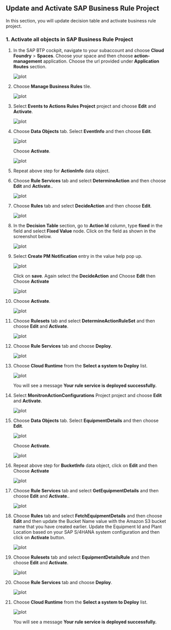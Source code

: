 ## Update and Activate SAP Business Rule Project
In this section, you will update decision table and activate business rule project.

### 1. Activate all objects in SAP Business Rule Project

1. In the SAP BTP cockpit, navigate to your subaccount and choose **Cloud Foundry** > **Spaces**.  Choose your space and then choose **action-management** application. Choose the url provided under **Application Routes** section.

    ![plot](./images/ActionManagementApplication.png)

2. Choose **Manage Business Rules** tile.

    ![plot](./images/ActionManagementHome.png)

3. Select **Events to Actions Rules Project** project and choose **Edit** and **Activate**.

    ![plot](./images/ActivateBusinessRulesProject.png)

4. Choose **Data Objects** tab. Select **EventInfo** and then choose **Edit**.

    ![plot](./images/DataObjects.png)

    Choose **Activate**.

    ![plot](./images/ActivateEventInfoDataObject.png)

5. Repeat above step for **ActionInfo** data object.

6. Choose **Rule Services** tab and select **DetermineAction** and then choose **Edit** and **Activate**..

    ![plot](./images/ActivateRuleServices.png)

7. Choose **Rules** tab and select **DecideAction** and then choose **Edit**.

    ![plot](./images/ActivateRules.png)

8. In the **Decision Table** section, go to **Action Id** column, type **fixed** in the field and select **Fixed Value** node. Click on the field as shown in the screenshot below.

    ![plot](./images/ActionIdInput.png)

9. Select **Create PM Notification** entry in the value help pop up.

    ![plot](./images/ActionIdValueHelp.png)

    Click on **save**. Again select the **DecideAction** and Choose **Edit** then Choose **Activate**

    ![plot](./images/SaveDecideActionRule.png)

10. Choose **Activate**.

    ![plot](./images/ActivateDecideActionRule.png)

11. Choose **Rulesets** tab and select **DetermineActionRuleSet** and then choose **Edit** and **Activate**.

    ![plot](./images/ActivateRuleSet.png)

12. Choose **Rule Services** tab and choose **Deploy**.

    ![plot](./images/DeployRuleServices.png)

13. Choose **Cloud Runtime** from the **Select a system to Deploy** list.

    ![plot](./images/SelectSystem.png)


    You will see a message **Your rule service is deployed successfully.** 

14. Select **MonitronActionConfigurations** Project project and choose **Edit** and **Activate**.

    ![plot](./images/ActivateMonitronProject.png)

15. Choose **Data Objects** tab. Select **EquipmentDetails** and then choose **Edit**.

    ![plot](./images/MonitronDataObjects.png)

    Choose **Activate**.

    ![plot](./images/ActivateEquipmentDetailsDataObject.png)

16. Repeat above step for **BucketInfo** data object, click on **Edit** and then Choose **Activate**

    ![plot](./images/BucketInfoDataObj.png)

17. Choose **Rule Services** tab and select **GetEquipmentDetails** and then choose **Edit** and **Activate**..

    ![plot](./images/ActivateMonitronRuleServices.png)

18. Choose **Rules** tab and select **FetchEquipmentDetails** and then choose **Edit** and then update the Bucket Name value with the Amazon S3 bucket name that you have created earlier. Update the Equipment Id and Plant Location based on your SAP S/4HANA system configuration and then click on **Activate** button.

    ![plot](./images/ActivateMonitronRules.png)


19. Choose **Rulesets** tab and select **EquipmentDetailsRule** and then choose **Edit** and **Activate**.

    ![plot](./images/ActivateMonitronRuleSet.png)

20. Choose **Rule Services** tab and choose **Deploy**.

    ![plot](./images/DeployMonitronRuleServices.png)

21. Choose **Cloud Runtime** from the **Select a system to Deploy** list.

    ![plot](./images/MonitronSelectSystem.png)


    You will see a message **Your rule service is deployed successfully.**